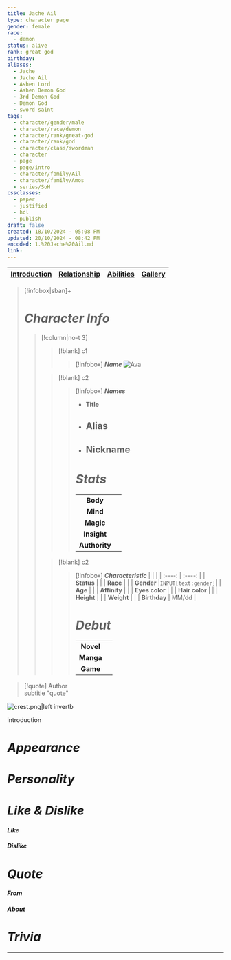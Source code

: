 ```yaml
---
title: Jache Ail
type: character page
gender: female
race:
  - demon
status: alive
rank: great god
birthday: 
aliases:
  - Jache
  - Jache Ail
  - Ashen Lord
  - Ashen Demon God
  - 3rd Demon God
  - Demon God
  - sword saint
tags:
  - character/gender/male
  - character/race/demon
  - character/rank/great-god
  - character/rank/god
  - character/class/swordman
  - character
  - page
  - page/intro
  - character/family/Ail
  - character/family/Amos
  - series/SoH
cssclasses:
  - paper
  - justified
  - hcl
  - publish
draft: false
created: 18/10/2024 - 05:08 PM
updated: 20/10/2024 - 08:42 PM
encoded: 1.%20Jache%20Ail.md
link: 
---
```


| [Introduction](1.%20Jache%20Ail.md) | [Relationship](2.%20jache%20relationship.md) | [Abilities](3.%20Jache%20abilities.md) | [Gallery](4.%20Jache%20Gallery.md)|
|---|---|---|---|

>[!infobox|sban]+
> # ***Character Info*** 
>> [!column|no-t 3]
>>> [!blank] c1
>>>> [!infobox]  ***Name***
>>>> ![Ava](ava.png)
>>
>>> [!blank] c2
>>>> [!infobox] ***Names***
>>>> - **Title**
>>>> - **Alias**
>>>> 	- 
>>>> - **Nickname**
>>>> 	- 
>>>> 
>>>> # ***Stats***
>>>> |  |  | 
>>>> | :----: | :----: | 
>>>> | **Body** |  |
>>>> | **Mind** |  |
>>>> | **Magic** |  |
>>>> | **Insight** |  |
>>>> | **Authority** | |
>> 
>>> [!blank] c2
>>>> [!infobox] ***Characteristic***
>>>> |  |  | 
>>>> | :----: | :----: |
>>>> | **Status** |  | 
>>>> | **Race** |  | 
>>>> | **Gender** |`INPUT[text:gender]`|
>>>> | **Age** |  |
>>>> | **Affinity** |  |
>>>> | **Eyes color** |  |
>>>> | **Hair color** | |
>>>> | **Height** |  |
>>>> | **Weight** |  |
>>>> | **Birthday** | MM/dd |
>>>> 
>>>> # ***Debut***
>>>> |  |     |
>>>> | :---: | :---: |
>>>> | **Novel** |  |
>>>> | **Manga** |  |
>>>> | **Game** | |

> [!quote] Author <br> subtitle
> "quote"


![crest.png|left invertb](crest.png)

introduction


# *Appearance*



# *Personality*



# *Like & Dislike*

####  *Like*



####  *Dislike*



# *Quote*



####  *From* 



####  *About*



# *Trivia* 



---
